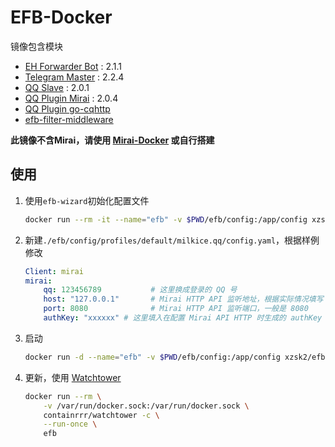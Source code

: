 # EFB-Docker

镜像包含模块

- [EH Forwarder Bot](https://github.com/ehForwarderBot/ehForwarderBot) : 2.1.1
- [Telegram Master](https://github.com/ehForwarderBot/efb-telegram-master) : 2.2.4
- [QQ Slave](https://github.com/milkice233/efb-qq-slave) : 2.0.1
- [QQ Plugin Mirai](https://github.com/milkice233/efb-qq-plugin-mirai) : 2.0.4
- [QQ Plugin go-cqhttp](https://github.com/XYenon/efb-qq-plugin-go-cqhttp)
- [efb-filter-middleware](https://github.com/xzsk2/efb-filter-middleware)

**此镜像不含Mirai，请使用 [Mirai-Docker](https://github.com/xzsk2/Mirai-Docker) 或自行搭建**

## 使用

1. 使用`efb-wizard`初始化配置文件

    ```bash
    docker run --rm -it --name="efb" -v $PWD/efb/config:/app/config xzsk2/efb-docker:latest efb-wizard
    ```

2. 新建`./efb/config/profiles/default/milkice.qq/config.yaml`，根据样例修改

    ```yaml
    Client: mirai
    mirai:
        qq: 123456789           # 这里换成登录的 QQ 号
        host: "127.0.0.1"       # Mirai HTTP API 监听地址，根据实际情况填写
        port: 8080              # Mirai HTTP API 监听端口，一般是 8080
        authKey: "xxxxxx" # 这里填入在配置 Mirai API HTTP 时生成的 authKey
    ```

3. 启动

    ```bash
    docker run -d --name="efb" -v $PWD/efb/config:/app/config xzsk2/efb-docker:latest
    ```

4. 更新，使用 [Watchtower](https://github.com/containrrr/watchtower)

    ```bash
    docker run --rm \
        -v /var/run/docker.sock:/var/run/docker.sock \
        containrrr/watchtower -c \
        --run-once \
        efb
    ```
